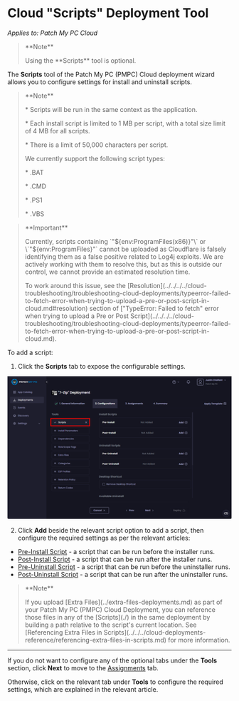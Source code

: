 # Cloud "Scripts" Deployment Tool

_Applies to: Patch My PC Cloud_

> \*\*Note\*\*
>
> Using the \*\*Scripts\*\* tool is optional.

The **Scripts** tool of the Patch My PC (PMPC) Cloud deployment wizard allows you to configure settings for install and uninstall scripts.

> \*\*Note\*\*
>
> \* Scripts will be run in the same context as the application.
>
> \* Each install script is limited to 1 MB per script, with a total size limit of 4 MB for all scripts.
>
> \* There is a limit of 50,000 characters per script.
>
> We currently support the following script types:
>
> \* .BAT
>
> \* .CMD
>
> \* .PS1
>
> \* .VBS

> \*\*Important\*\*
>
> Currently, scripts containing \`"${env:ProgramFiles(x86)}"\` or \`"${env:ProgramFiles}"\` cannot be uploaded as Cloudflare is falsely identifying them as a false positive related to Log4j exploits. We are actively working with them to resolve this, but as this is outside our control, we cannot provide an estimated resolution time.
>
> To work around this issue, see the \[Resolution]\(../../../../cloud-troubleshooting/troubleshooting-cloud-deployments/typeerror-failed-to-fetch-error-when-trying-to-upload-a-pre-or-post-script-in-cloud.md#resolution) section of \["TypeError: Failed to fetch" error when trying to upload a Pre or Post Script]\(../../../../cloud-troubleshooting/troubleshooting-cloud-deployments/typeerror-failed-to-fetch-error-when-trying-to-upload-a-pre-or-post-script-in-cloud.md).

To add a script:

1. Click the **Scripts** tab to expose the configurable settings.

![Clicking the "Scripts" tab to expose the configurable settings](/_images/image-(2603).png)

2. Click **Add** beside the relevant script option to add a script, then configure the required settings as per the relevant articles:

* [Pre-Install Script](cloud-pre-install-scripts.md) - a script that can be run before the installer runs.
* [Post-Install Script](cloud-post-install-scripts.md) - a script that can be run after the installer runs.
* [Pre-Uninstall Script](cloud-pre-uninstall-scripts.md) - a script that can be run before the uninstaller runs.
* [Post-Uninstall Script](cloud-post-uninstall-script.md) - a script that can be run after the uninstaller runs.

> \*\*Note\*\*
>
> If you upload \[Extra Files]\(../extra-files-deployments.md) as part of your Patch My PC (PMPC) Cloud Deployment, you can reference those files in any of the \[Scripts]\(./) in the same deployment by building a path relative to the script's current location. See \[Referencing Extra Files in Scripts]\(../../../cloud-deployments-reference/referencing-extra-files-in-scripts.md) for more information.

***

If you do not want to configure any of the optional tabs under the **Tools** section, click **Next** to move to the [Assignments](../../cloud-assignments-deployment-tab.md) tab.

Otherwise, click on the relevant tab under **Tools** to configure the required settings, which are explained in the relevant article.